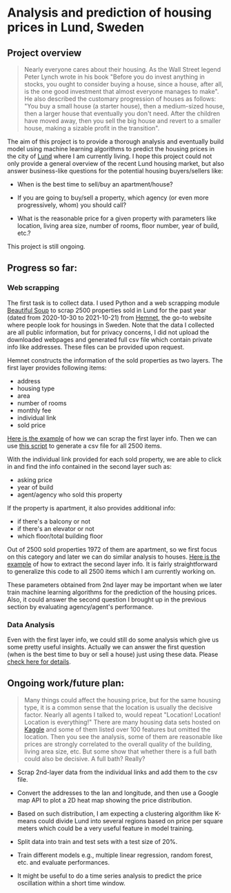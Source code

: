 # Analysis and prediction of housing prices in Lund, Sweden

## Project overview

>Nearly everyone cares about their housing. As the Wall Street legend 
Peter Lynch wrote in his book "Before you do invest anything in stocks, you 
ought to consider buying a house, since a house, after all, is the one good 
investment that almost everyone manages to make". He also described the 
customary progression of houses as follows: "You buy a small house (a 
starter house), then a medium-sized house, then a larger house that 
eventually you don't need. After the children have moved away, then you sell 
the big house and revert to a smaller house, making a sizable profit in the 
transition".

The aim of this project is to provide a thorough analysis and eventually
build model using machine learning algorithms to predict the housing prices in 
the city of [Lund](https://en.wikipedia.org/wiki/Lund) where I am currently 
living. I hope this project could not only provide a general 
overview of the recent Lund housing market, but also answer business-like questions for the potential housing buyers/sellers like:

* When is the best time to sell/buy an apartment/house?
* If you are going to buy/sell a property, which agency (or even more 
  progressively, whom) 
  you should call?
  
* What is the reasonable price for a given property with parameters like 
  location, living area size, number of rooms, floor number, year of build, 
  etc.?


This project is still ongoing.

## Progress so far:

### Web scrapping

The first task is to collect data. I used Python and a web scrapping module 
[Beautiful Soup](https://www.crummy.com/software/BeautifulSoup/bs4/doc/) to 
scrap 2500 properties sold in Lund for the past year (dated from 2020-10-30 to 
2021-10-21) from [Hemnet](https://www.hemnet.se/), the go-to website where people look for housings 
in Sweden. Note that the data I collected are all public information, but for 
privacy concerns, I did not upload the downloaded webpages and generated full csv file 
which contain private info like addresses. These files can be provided upon 
request. 

Hemnet constructs the information of the sold properties as two layers. The 
first layer provides following items:
* address
* housing type
* area
* number of rooms
* monthly fee
* individual link
* sold price

[Here is the example](hemnet_page50.ipynb) of how we 
can scrap the first 
layer 
info. Then we 
can use [this script](hemnet_csv.ipynb) to generate 
a csv file for all 2500 items.  

With the individual link provided for each sold property, we 
are able to click in and find the info contained in the second layer such as:
* asking price
* year of build
* agent/agency who sold this property

If the property is apartment, it also provides additional info:
* if there's a balcony or not
* if there's an elevator or not
* which floor/total building floor

Out of 2500 sold properties 1972 of them are apartment, so we first 
focus on this category and later we can do similar analysis to houses. 
[Here is the example](hemnet_2nd_layer_test.ipynb) of how to extract the second 
layer info. 
It is fairly straightforward to generalize this code to all 2500 items which I 
am currently working on.

These parameters obtained from 2nd layer may be important when we later train 
machine learning 
algorithms for the prediction of the housing prices. Also, it could answer 
the second question I brought up in the previous section by evaluating 
agency/agent's performance. 


### Data Analysis

Even with the 
first layer info, we could still do some analysis which give us some pretty 
useful insights. Actually we can answer the first question (when is the best 
time to buy or sell a house) just using these data. Please 
[check here for details]().

## Ongoing work/future plan:

>Many things could affect the housing price, but for the same housing type,
   it is a common sense that 
   the location is usually the decisive factor. Nearly all agents I talked to, would repeat "Location! Location!
    Location is everything!" There are many housing data sets hosted on 
   [Kaggle](https://www.kaggle.com/) and some of them listed over 100 
   features but omitted the location. Then you see the analysis, some of 
   them are reasonable like prices are strongly correlated to the overall 
   quality of the building, living area size, etc. But some show that whether 
   there is a full bath could also be decisive. A full bath? Really? 
   
* Scrap 2nd-layer data from the individual links and add them to the csv file.

* Convert the addresses to the lan and longitude, and then use a Google map 
  API to plot a 2D heat map showing the price distribution. 
  
* Based on such distribution, I am expecting a clustering algorithm 
like K-means could divide Lund into several regions based on price per 
square meters which could be a very useful feature in model training. 
  
* Split data into train and test sets with a test size of 20%.
  
* Train different models e.g., multiple linear regression, random 
  forest, etc. and evaluate performances.
  
* It might be useful to do a time series analysis to predict the price 
oscillation within a short time window. 








